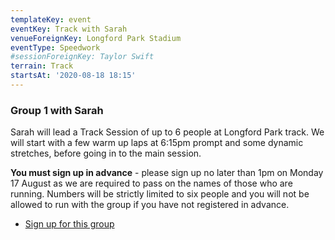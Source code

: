 ```yaml
---
templateKey: event
eventKey: Track with Sarah
venueForeignKey: Longford Park Stadium
eventType: Speedwork
#sessionForeignKey: Taylor Swift
terrain: Track
startsAt: '2020-08-18 18:15'
---
```

### Group 1 with Sarah
Sarah will lead a Track Session of up to 6 people at Longford Park track. We will start with a few warm up laps at 
6:15pm prompt and some dynamic stretches, before going in to the main session.

**You must sign up in advance** - please sign up no later than 1pm on Monday 17 August as we are required to pass on
the names of those who are running. Numbers will be strictly limited to six people and you will not be allowed to run 
with the group if you have not registered in advance.

* [Sign up for this group](https://doodle.com/poll/3hyr92qhiad5y3py)
